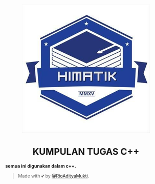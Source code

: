<p align="center">
  <img src="./LOGO HIMATIK.jpg" alt="logo himatik">
</p>
<h1 align="center">
  <b>KUMPULAN TUGAS C++</b>
</h1>

<b>semua ini digunakan dalam c++.</b>

































> Made with 💕 by [@RioAdityaMukti](https://t.me/TeamUltroid).                                      
